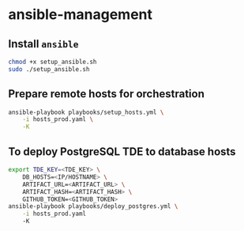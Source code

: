# ansible-management

## Install `ansible`

```bash
chmod +x setup_ansible.sh
sudo ./setup_ansible.sh
```

## Prepare remote hosts for orchestration

```bash
ansible-playbook playbooks/setup_hosts.yml \
    -i hosts_prod.yaml \
    -K
```

## To deploy PostgreSQL TDE to database hosts

```bash
export TDE_KEY=<TDE_KEY> \
    DB_HOSTS=<IP/HOSTNAME> \
    ARTIFACT_URL=<ARTIFACT_URL> \
    ARTIFACT_HASH=<ARTIFACT_HASH> \
    GITHUB_TOKEN=<GITHUB_TOKEN>
ansible-playbook playbooks/deploy_postgres.yml \
    -i hosts_prod.yaml 
    -K
```
